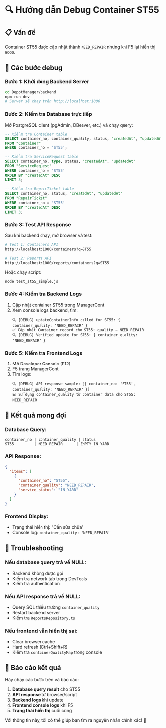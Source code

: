 # 🔍 Hướng dẫn Debug Container ST55

## 📋 **Vấn đề**
Container ST55 được cập nhật thành `NEED_REPAIR` nhưng khi F5 lại hiển thị `GOOD`.

## 🚀 **Các bước debug**

### **Bước 1: Khởi động Backend Server**
```bash
cd DepotManager/backend
npm run dev
# Server sẽ chạy trên http://localhost:1000
```

### **Bước 2: Kiểm tra Database trực tiếp**
Mở PostgreSQL client (pgAdmin, DBeaver, etc.) và chạy query:

```sql
-- Kiểm tra Container table
SELECT container_no, container_quality, status, "createdAt", "updatedAt"
FROM "Container" 
WHERE container_no = 'ST55';

-- Kiểm tra ServiceRequest table
SELECT container_no, type, status, "createdAt", "updatedAt"
FROM "ServiceRequest" 
WHERE container_no = 'ST55'
ORDER BY "createdAt" DESC
LIMIT 3;

-- Kiểm tra RepairTicket table
SELECT container_no, status, "createdAt", "updatedAt"
FROM "RepairTicket" 
WHERE container_no = 'ST55'
ORDER BY "createdAt" DESC
LIMIT 3;
```

### **Bước 3: Test API Response**
Sau khi backend chạy, mở browser và test:

```bash
# Test 1: Containers API
http://localhost:1000/containers?q=ST55

# Test 2: Reports API  
http://localhost:1000/reports/containers?q=ST55
```

Hoặc chạy script:
```bash
node test_st55_simple.js
```

### **Bước 4: Kiểm tra Backend Logs**
1. Cập nhật container ST55 trong ManagerCont
2. Xem console logs backend, tìm:
   ```
   🔍 [DEBUG] updateContainerInfo called for ST55: { container_quality: 'NEED_REPAIR' }
   ✅ Cập nhật Container record cho ST55: quality → NEED_REPAIR
   🔍 [DEBUG] Verified update for ST55: { container_quality: 'NEED_REPAIR' }
   ```

### **Bước 5: Kiểm tra Frontend Logs**
1. Mở Developer Console (F12)
2. F5 trang ManagerCont
3. Tìm logs:
   ```
   🔍 [DEBUG] API response sample: [{ container_no: 'ST55', container_quality: 'NEED_REPAIR' }]
   📊 Sử dụng container_quality từ Container data cho ST55: NEED_REPAIR
   ```

## 🎯 **Kết quả mong đợi**

### **Database Query:**
```
container_no | container_quality | status
ST55         | NEED_REPAIR      | EMPTY_IN_YARD
```

### **API Response:**
```json
{
  "items": [
    {
      "container_no": "ST55",
      "container_quality": "NEED_REPAIR",
      "service_status": "IN_YARD"
    }
  ]
}
```

### **Frontend Display:**
- Trạng thái hiển thị: "Cần sửa chữa"
- Console log: `container_quality: 'NEED_REPAIR'`

## 🚨 **Troubleshooting**

### **Nếu database query trả về NULL:**
- Backend không được gọi
- Kiểm tra network tab trong DevTools
- Kiểm tra authentication

### **Nếu API response trả về NULL:**
- Query SQL thiếu trường `container_quality`
- Restart backend server
- Kiểm tra `ReportsRepository.ts`

### **Nếu frontend vẫn hiển thị sai:**
- Clear browser cache
- Hard refresh (Ctrl+Shift+R)
- Kiểm tra `containerQualityMap` trong console

## 📝 **Báo cáo kết quả**

Hãy chạy các bước trên và báo cáo:

1. **Database query result** cho ST55
2. **API response** từ browser/script
3. **Backend logs** khi update
4. **Frontend console logs** khi F5
5. **Trạng thái hiển thị** cuối cùng

Với thông tin này, tôi có thể giúp bạn tìm ra nguyên nhân chính xác! 🚀
